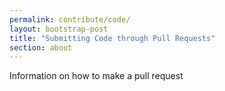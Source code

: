 ```yaml
---
permalink: contribute/code/
layout: bootstrap-post
title: "Submitting Code through Pull Requests"
section: about
---
```

Information on how to make a pull request
